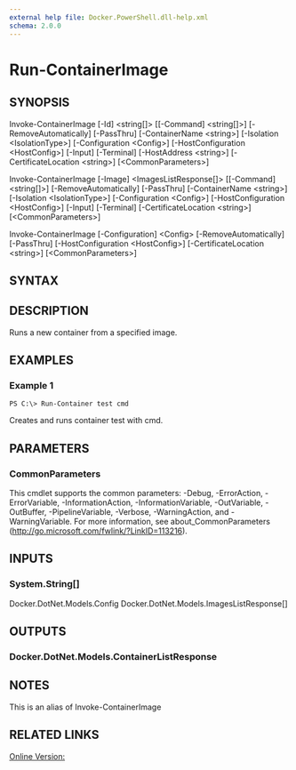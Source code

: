 ```yaml
---
external help file: Docker.PowerShell.dll-help.xml
schema: 2.0.0
---
```


# Run-ContainerImage
## SYNOPSIS
Invoke-ContainerImage \[-Id\] \<string\[\]\> \[\[-Command\] \<string\[\]\>\] \[-RemoveAutomatically\] \[-PassThru\] \[-ContainerName \<string\>\] \[-Isolation \<IsolationType\>\] \[-Configuration \<Config\>\] \[-HostConfiguration \<HostConfig\>\] \[-Input\] \[-Terminal\] \[-HostAddress \<string\>\] \[-CertificateLocation \<string\>\] \[\<CommonParameters\>\]

Invoke-ContainerImage \[-Image\] \<ImagesListResponse\[\]\> \[\[-Command\] \<string\[\]\>\] \[-RemoveAutomatically\] \[-PassThru\] \[-ContainerName \<string\>\] \[-Isolation \<IsolationType\>\] \[-Configuration \<Config\>\] \[-HostConfiguration \<HostConfig\>\] \[-Input\] \[-Terminal\] \[-CertificateLocation \<string\>\] \[\<CommonParameters\>\]

Invoke-ContainerImage \[-Configuration\] \<Config\> \[-RemoveAutomatically\] \[-PassThru\] \[-HostConfiguration \<HostConfig\>\] \[-CertificateLocation \<string\>\] \[\<CommonParameters\>\]
## SYNTAX

## DESCRIPTION
Runs a new container from a specified image. 
## EXAMPLES

### Example 1
```
PS C:\> Run-Container test cmd
```

Creates and runs container test with cmd.
## PARAMETERS

### CommonParameters
This cmdlet supports the common parameters: -Debug, -ErrorAction, -ErrorVariable, -InformationAction, -InformationVariable, -OutVariable, -OutBuffer, -PipelineVariable, -Verbose, -WarningAction, and -WarningVariable. For more information, see about_CommonParameters (http://go.microsoft.com/fwlink/?LinkID=113216).
## INPUTS

### System.String[]
Docker.DotNet.Models.Config
Docker.DotNet.Models.ImagesListResponse[]
## OUTPUTS

### Docker.DotNet.Models.ContainerListResponse

## NOTES
This is an alias of Invoke-ContainerImage

## RELATED LINKS

[Online Version:](https://github.com/Microsoft/Docker-PowerShell/)






